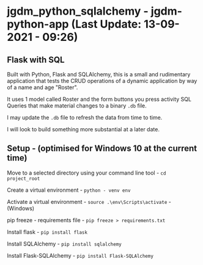 # jgdm_python_sqlalchemy  - jgdm-python-app (**Last Update: 13-09-2021** - 09:26)

## Flask with SQL

Built with Python, Flask and SQLAlchemy, this is a small and rudimentary application that tests the CRUD operations of a dynamic application by way of a name and age "Roster".

It uses 1 model called Roster and the form buttons you press activity SQL Queries that make material changes to a binary `.db` file.

I may update the `.db` file to refresh the data from time to time.

I will look to build something more substantial at a later date.

## Setup - (optimised for Windows 10 at the current time)

Move to a selected directory using your command line tool  - ```cd project_root```

Create a virtual environment  - ```python - venv env```

Activate a virtual environment - ```source .\env\Scripts\activate``` - (Windows)

pip freeze - requirements file - ```pip freeze > requirements.txt```

Install flask - ```pip install flask```

Install SQLAlchemy - ```pip install sqlalchemy```

Install Flask-SQLAlchemy - ```pip install Flask-SQLAlchemy```
